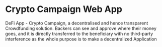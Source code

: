 # Crypto Campaign Web App
DeFi App - Crypto Campaign, a decentralised and hence transparent Crowdfunding solution. Backers can see and approve where their money goes, and it is directly transferred to the beneficiary with no third-party interference as the whole purpose is to make a decentralized Application
